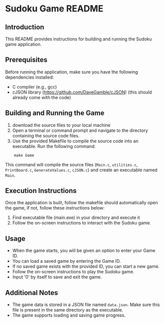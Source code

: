 # Sudoku Game README

## Introduction
This README provides instructions for building and running the Sudoku game application.

## Prerequisites
Before running the application, make sure you have the following dependencies installed:
- C compiler (e.g., gcc)
- cJSON library (https://github.com/DaveGamble/cJSON) (this should already come with the code)

## Building and Running the Game

1. download the source files to your local machine
2. Open a terminal or command prompt and navigate to the directory containing the source code files.
3. Use the provided Makefile to compile the source code into an executable. Run the following command:

```
    make Game
```
This command will compile the source files (`Main.c`, `utilities.c`, `PrintBoard.c`, `GenerateValues.c`, `cJSON.c`) and create an executable named `Main`.

## Execution Instructions
Once the application is built, follow the makefile should automatically open the game, if not, follow these instructions below:

1. Find executable file (main.exe) in your directory and execute it
2. Follow the on-screen instructions to interact with the Sudoku game.

## Usage

- When the game starts, you will be given an option to enter your Game ID.
- You can load a saved game by entering the Game ID.
- If no saved game exists with the provided ID, you can start a new game.
- Follow the on-screen instructions to play the Sudoku game.
- Input '0' by itself to save and exit the game.

## Additional Notes
- The game data is stored in a JSON file named `data.json`. Make sure this file is present in the same directory as the executable.
- The game supports loading and saving game progress.
